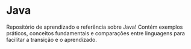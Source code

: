 # Java
 Repositório de aprendizado e referência sobre Java! Contém exemplos práticos, conceitos fundamentais e comparações entre linguagens para facilitar a transição e o aprendizado.
